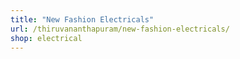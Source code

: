 ```yaml
---
title: "New Fashion Electricals"
url: /thiruvananthapuram/new-fashion-electricals/
shop: electrical
---
```

